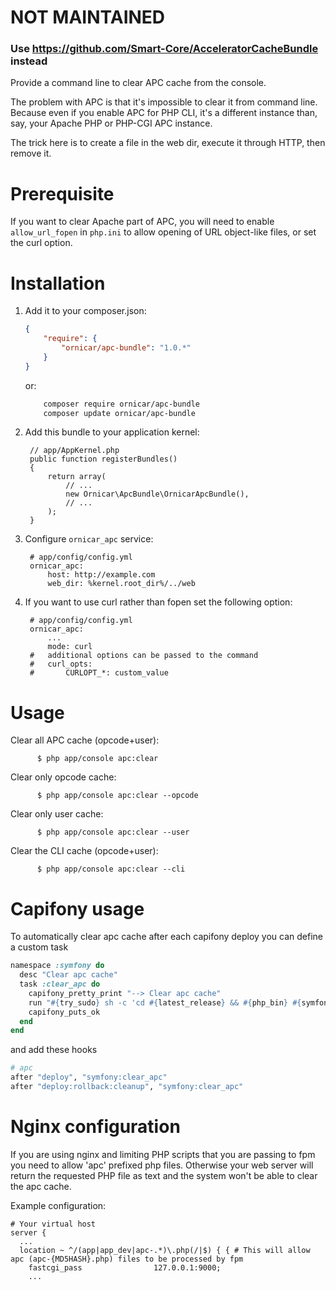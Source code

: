 # NOT MAINTAINED

### Use https://github.com/Smart-Core/AcceleratorCacheBundle instead

Provide a command line to clear APC cache from the console.

The problem with APC is that it's impossible to clear it from command line.
Because even if you enable APC for PHP CLI, it's a different instance than,
say, your Apache PHP or PHP-CGI APC instance.

The trick here is to create a file in the web dir, execute it through HTTP,
then remove it.

Prerequisite
============

If you want to clear Apache part of APC, you will need to enable `allow_url_fopen` in `php.ini` to allow opening of URL
object-like files, or set the curl option.



Installation
============

  1. Add it to your composer.json:

      ```json
      {
          "require": {
              "ornicar/apc-bundle": "1.0.*"
          }
      }
      ```

     or:

      ```sh
          composer require ornicar/apc-bundle
          composer update ornicar/apc-bundle
      ```

  2. Add this bundle to your application kernel:

          // app/AppKernel.php
          public function registerBundles()
          {
              return array(
                  // ...
                  new Ornicar\ApcBundle\OrnicarApcBundle(),
                  // ...
              );
          }

  3. Configure `ornicar_apc` service:

          # app/config/config.yml
          ornicar_apc:
              host: http://example.com
              web_dir: %kernel.root_dir%/../web

  4. If you want to use curl rather than fopen set the following option:

          # app/config/config.yml
          ornicar_apc:
              ...
              mode: curl
          #   additional options can be passed to the command
          #   curl_opts:
          #       CURLOPT_*: custom_value


Usage
=====

Clear all APC cache (opcode+user):

          $ php app/console apc:clear

Clear only opcode cache:

          $ php app/console apc:clear --opcode

Clear only user cache:

          $ php app/console apc:clear --user

Clear the CLI cache (opcode+user):

          $ php app/console apc:clear --cli


Capifony usage
==============

To automatically clear apc cache after each capifony deploy you can define a custom task

```ruby
namespace :symfony do
  desc "Clear apc cache"
  task :clear_apc do
    capifony_pretty_print "--> Clear apc cache"
    run "#{try_sudo} sh -c 'cd #{latest_release} && #{php_bin} #{symfony_console} apc:clear #{console_options}'"
    capifony_puts_ok
  end
end
```

and add these hooks

```ruby
# apc
after "deploy", "symfony:clear_apc"
after "deploy:rollback:cleanup", "symfony:clear_apc"
```

Nginx configuration
===================

If you are using nginx and limiting PHP scripts that you are passing to fpm you need to allow 'apc' prefixed php files. Otherwise your web server will return the requested PHP file as text and the system won't be able to clear the apc cache.

Example configuration:
```
# Your virtual host
server {
  ...
  location ~ ^/(app|app_dev|apc-.*)\.php(/|$) { { # This will allow apc (apc-{MD5HASH}.php) files to be processed by fpm
    fastcgi_pass                127.0.0.1:9000;
    ...
``` 
